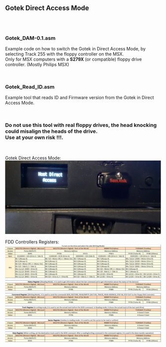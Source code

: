 ## Gotek Direct Access Mode  
  
<br><br>
### Gotek_DAM-0.1.asm<br> 
Example code on how to switch the Gotek in Direct Access Mode, by selecting Track 255 with the floppy controller on the MSX.  
Only for MSX computers with a **S279X** (or compatible) floppy drive controller. (Mostly Philips MSX)

<br>

### Gotek_Read_ID.asm<br>
Example tool that reads ID and Firmware version from the Gotek in Direct Access Mode. 

<br>

 
### Do not use this tool with real floppy drives, the head knocking could misalign the heads of the drive.<br>Use at your own risk !!!. 

<br>

 
Gotek Direct Access Mode:  
![DA_Mode](Documents/da_mode.jpg)
  
FDD Controllers Registers:  
![FDD_Controllers_Registers](Documents/FDD_Controllers_Registers.jpg)